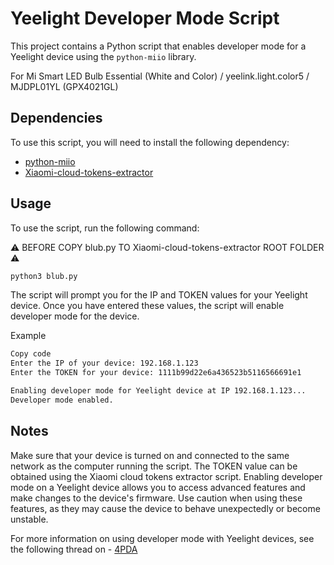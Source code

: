 # Yeelight Developer Mode Script

This project contains a Python script that enables developer mode for a Yeelight device using the `python-miio` library.

For Mi Smart LED Bulb Essential (White and Color) / yeelink.light.color5 / MJDPL01YL (GPX4021GL)

## Dependencies

To use this script, you will need to install the following dependency:

- [python-miio](https://pypi.org/project/python-miio/)
- [Xiaomi-cloud-tokens-extractor](https://github.com/PiotrMachowski/Xiaomi-cloud-tokens-extractor)

## Usage

To use the script, run the following command:

⚠️ BEFORE COPY blub.py TO Xiaomi-cloud-tokens-extractor ROOT FOLDER ⚠️

```bash
python3 blub.py
```
The script will prompt you for the IP and TOKEN values for your Yeelight device. Once you have entered these values, the script will enable developer mode for the device.


Example
```bash
Copy code
Enter the IP of your device: 192.168.1.123
Enter the TOKEN for your device: 1111b99d22e6a436523b5116566691e1

Enabling developer mode for Yeelight device at IP 192.168.1.123...
Developer mode enabled.
```
## Notes

Make sure that your device is turned on and connected to the same network as the computer running the script.
The TOKEN value can be obtained using the Xiaomi cloud tokens extractor script.
Enabling developer mode on a Yeelight device allows you to access advanced features and make changes to the device's firmware. Use caution when using these features, as they may cause the device to behave unexpectedly or become unstable.

For more information on using developer mode with Yeelight devices, see the following thread on - [4PDA](https://4pda.to/forum/index.php?showtopic=830699&view=findpost&p=105254362)
